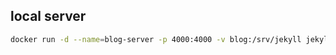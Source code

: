 ## local server

```sh
docker run -d --name=blog-server -p 4000:4000 -v blog:/srv/jekyll jekyll/jekyll jekyll server --watch
```